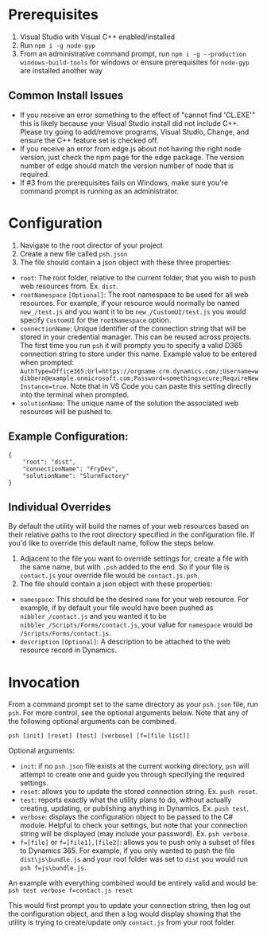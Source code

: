# Prerequisites

1. Visual Studio with Visual C++ enabled/installed
2. Run `npm i -g node-gyp`
3. From an administrative command prompt, run `npm i -g --production windows-build-tools` for windows or ensure prerequisites for `node-gyp` are installed another way

## Common Install Issues

 - If you receive an error something to the effect of "cannot find 'CL.EXE'" this is likely because your Visual Studio install did not include C++. Please try going to add/remove programs, Visual Studio, Change, and ensure the C++ feature set is checked off.
 - If you receive an error from edge.js about not having the right node version, just check the npm page for the edge package. The version number of edge should match the version number of node that is required.
 - If #3 from the prerequisites fails on Windows, make sure you're command prompt is running as an administrator.

# Configuration

1. Navigate to the root director of your project
2. Create a new file called `psh.json`
3. The file should contain a json object with these three properties:
 - `root`: The root folder, relative to the current folder, that you wish to push web resources from. Ex. `dist`.
 - `rootNamespace` `[Optional]`: The root namespace to be used for all web resources. For example, if your resource would normally be named `new_/test.js` and you want it to be `new_/CustomUI/test.js` you would specify `CustomUI` for the `rootNamespace` option.
 - `connectionName`: Unique identifier of the connection string that will be stored in your credential manager. This can be reused across projects. The first time you run `psh` it will prompty you to specify a valid D365 connection string to store under this name. Example value to be entered when prompted: `AuthType=Office365;Url=https://orgname.crm.dynamics.com/;Username=wdibbern@example.onmicrosoft.com;Password=somethingsecure;RequireNewInstance=true`. Note that in VS Code you can paste this setting directly into the terminal when prompted.
 - `solutionName`: The unique name of the solution the associated web resources will be pushed to.

## Example Configuration:

```
{
    "root": "dist",
    "connectionName": "FryDev",
    "solutionName": "SlurmFactory"
}
```

## Individual Overrides

By default the utility will build the names of your web resources based on their relative paths to the root directory specified in the configuration file. If you'd like to override this default name, follow the steps below.

1. Adjacent to the file you want to override settings for, create a file with the same name, but with `.psh` added to the end. So if your file is `contact.js` your override file would be `contact.js.psh`.
2. The file should contain a json object with these properties:
 - `namespace`: This should be the desired `name` for your web resource. For example, if by default your file would have been pushed as `nibbler_/contact.js` and you wanted it to be `nibbler_/Scripts/Forms/contact.js`, your value for `namespace` would be `/Scripts/Forms/contact.js`.
 - `description` `[Optional]`: A description to be attached to the web resource record in Dynamics.

# Invocation

From a command prompt set to the same directory as your `psh.json` file, run `psh`. For more control, see the optional arguments below. Note that any of the following optional arguments can be combined.

```
psh [init] [reset] [test] [verbose] [f=[file list]]
```

Optional arguments:

 - `init`: if no `psh.json` file exists at the current working directory, `psh` will attempt to create one and guide you through specifying the required settings.
 - `reset`: allows you to update the stored connection string. Ex. `push reset`.
 - `test`: reports exactly what the utility plans to do, without actually creating, updating, or publishing anything in Dynamics. Ex. `push test`.
 - `verbose`: displays the configuration object to be passed to the C# module. Helpful to check your settings, but note that your connection string will be displayed (may include your password). Ex. `psh verbose`.
 - `f=[file]` or `f=[file1],[file2]`: allows you to push only a subset of files to Dynamics 365. For example, if you only wanted to push the file `dist\js\bundle.js` and your root folder was set to `dist` you would run `psh f=js\bundle.js`.

 An example with everything combined would be entirely valid and would be:
 `psh test verbose f=contact.js reset`

 This would first prompt you to update your connection string, then log out the configuration object, and then a log would display showing that the utility is trying to create/update only `contact.js` from your root folder.